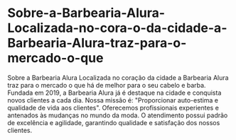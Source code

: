 # Sobre-a-Barbearia-Alura-Localizada-no-cora-o-da-cidade-a-Barbearia-Alura-traz-para-o-mercado-o-que
Sobre a Barbearia Alura  Localizada no coração da cidade a Barbearia Alura traz para o mercado o que há de melhor para o seu cabelo e barba. Fundada em 2019, a Barbearia Alura já é destaque na cidade e conquista novos clientes a cada dia.  Nossa missão é: "Proporcionar auto-estima e qualidade de vida aos clientes".  Oferecemos profissionais experientes e antenados às mudanças no mundo da moda. O atendimento possui padrão de excelência e agilidade, garantindo qualidade e satisfação dos nossos clientes.
